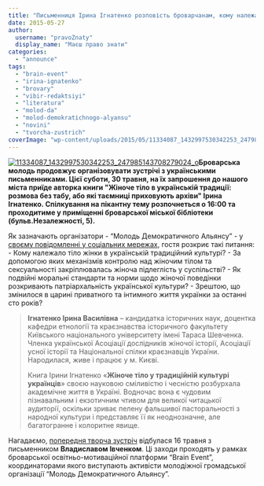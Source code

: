 ```yaml
---
title: "Письменниця Ірина Ігнатенко розповість броварчанам, кому належало жіноче тіло в українській традиції"
date: 2015-05-27
author: 
  username: "pravoZnaty"
  display_name: "Маєш право знати"
categories: 
  - "announce"
tags: 
  - "brain-event"
  - "irina-ignatenko"
  - "brovary"
  - "vibir-redaktsiyi"
  - "literatura"
  - "molod-da"
  - "molod-demokratichnogo-alyansu"
  - "novini"
  - "tvorcha-zustrich"
coverImage: "wp-content/uploads/2015/05/11334087_1432997530342253_247985143708279024_o.jpg"
---
```


[![11334087_1432997530342253_247985143708279024_o](https://mpz.brovary.org/wp-content/uploads/2015/05/11334087_1432997530342253_247985143708279024_o.jpg)](https://mpz.brovary.org/wp-content/uploads/2015/05/11334087_1432997530342253_247985143708279024_o.jpg)**Броварська молодь продовжує організовувати зустрічі з українськими письменниками. Цієї суботи, 30 травня, на їх запрошення до нашого міста приїде авторка книги "Жіноче тіло в українській традиції: розмова без табу, або які таємниці приховують архіви" Ірина Ігнатенко. Спілкування на пікантну тему розпочнеться о 16:00 та проходитиме у приміщенні броварської міської бібліотеки (бульв.Незалежності, 5).**

Як зазначають організатори - “Молодь Демократичного Альянсу” - у [своєму повідомленні у соціальних мережах](https://www.facebook.com/events/465359270305199/), гостя розкриє такі питання: - Кому належало тіло жінки в українській традиційний культурі? - За допомогою яких механізмів контролю над жіночим тілом та сексуальності закріплювалась жіноча підлеглість у суспільстві? - Як подвійні моральні стандарти та норми щодо жіночої поведінки розкривають патріархальність української культури? - Зрештою, що змінилося в царині приватного та інтимного життя українки за останні сто років?

> **Ігнатенко Ірина Василівна** – кандидатка історичних наук, доцентка кафедри етнології та краєзнавства історичного факультету Київського національного університету імені Тараса Шевченка. Членка української Асоціації дослідників жіночої історії, Асоціації усної історії та Національної спілки краєзнавців України. Народилася, живе і працює у м. Києві.
> 
> Книга Ірини Ігнатенко «**Жіноче тіло у традиційній культурі українців**» своєю науковою сміливістю і чесністю розбурхала академічне життя в Україні. Водночас вона є чудовим пізнавальним і екзотичним чтивом для великої читацької аудиторії, оскільки зриває пелену фальшивої пасторальності з народної культури і представляє її як неоднозначне, але багатогранне і колоритне явище.

Нагадаємо, [попередня творча зустріч](https://mpz.brovary.org/pismennik-satirik-vladislav-ivchenko-vidkriv-sezon-literaturnih-zustrichey-u-brovarah/) відбулася 16 травня з письменником **Владиславом Івченком**. Ці заходи проходять у рамках броварської освітньо-мотиваційної платформи “Brain Event”, координаторами якого виступають активісти молодіжної громадської організації “Молодь Демократичного Альянсу”.

